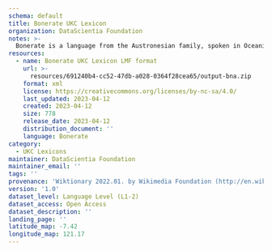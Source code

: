 ```yaml
---
schema: default
title: Bonerate UKC Lexicon
organization: DataScientia Foundation
notes: >-
  Bonerate is a language from the Austronesian family, spoken in Oceania. The UKC Lexicon of Bonerate is represented as a lexico-semantic network. It consists of words, word senses, synsets, as well as sense-level and synset-level relationships.
resources:
  - name: Bonerate UKC Lexicon LMF format
    url: >-
      resources/691240b4-cc52-47db-a028-0364f28cea65/output-bna.zip
    format: xml
    license: https://creativecommons.org/licenses/by-nc-sa/4.0/
    last_updated: 2023-04-12
    created: 2023-04-12
    size: 778
    release_date: 2023-04-12
    distribution_document: ''
    language: Bonerate
category:
  - UKC Lexicons
maintainer: DataScientia Foundation
maintainer_email: ''
tags: ''
provenance: 'Wiktionary 2022.01. by Wikimedia Foundation (http://en.wiktionary.org); Princeton WordNet 2.1 by Princeton University (https://wordnet.princeton.edu)'
version: '1.0'
dataset_level: Language Level (L1-2)
dataset_access: Open Access
dataset_description: ''
landing_page: ''
latitude_map: -7.42
longitude_map: 121.17
---
```


